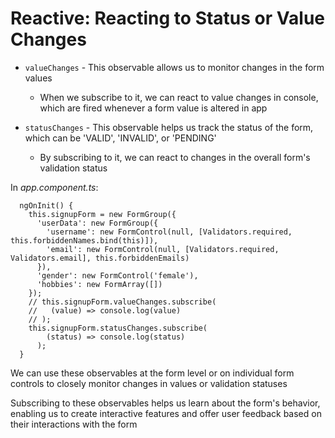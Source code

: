 # Reactive: Reacting to Status or Value Changes

- `valueChanges` - This observable allows us to monitor changes in the form values

  - When we subscribe to it, we can react to value changes in console, which are fired whenever a form value is altered in app

- `statusChanges` - This observable helps us track the status of the form, which can be 'VALID', 'INVALID', or 'PENDING'
  - By subscribing to it, we can react to changes in the overall form's validation status

In _app.component.ts_:

```
  ngOnInit() {
    this.signupForm = new FormGroup({
      'userData': new FormGroup({
        'username': new FormControl(null, [Validators.required, this.forbiddenNames.bind(this)]),
        'email': new FormControl(null, [Validators.required, Validators.email], this.forbiddenEmails)
      }),
      'gender': new FormControl('female'),
      'hobbies': new FormArray([])
    });
    // this.signupForm.valueChanges.subscribe(
    //   (value) => console.log(value)
    // );
    this.signupForm.statusChanges.subscribe(
        (status) => console.log(status)
      );
  }
```

We can use these observables at the form level or on individual form controls to closely monitor changes in values or validation statuses

Subscribing to these observables helps us learn about the form's behavior, enabling us to create interactive features and offer user feedback based on their interactions with the form
